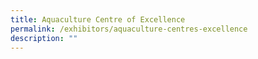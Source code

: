 ```yaml
---
title: Aquaculture Centre of Excellence
permalink: /exhibitors/aquaculture-centres-excellence
description: ""
---
```

